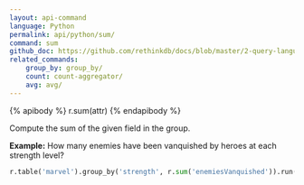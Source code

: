 ```yaml
---
layout: api-command 
language: Python
permalink: api/python/sum/
command: sum
github_doc: https://github.com/rethinkdb/docs/blob/master/2-query-language/api/python/aggregation/sum.md
related_commands:
    group_by: group_by/
    count: count-aggregator/
    avg: avg/
---
```


{% apibody %}
r.sum(attr)
{% endapibody %}

Compute the sum of the given field in the group.

__Example:__ How many enemies have been vanquished by heroes at each strength level?

```py
r.table('marvel').group_by('strength', r.sum('enemiesVanquished')).run(conn)
```
